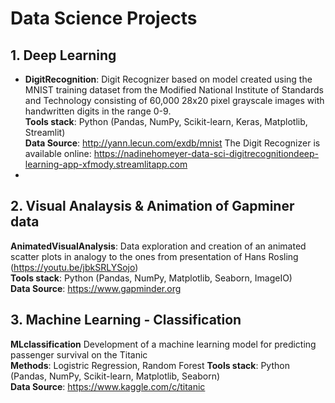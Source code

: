 # Data Science Projects

## 1. Deep Learning
- <b>DigitRecognition</b>: Digit Recognizer based on model created using the MNIST training dataset from the Modified National Institute of Standards and Technology consisting of 60,000 28x20 pixel grayscale images with handwritten digits in the range 0-9.<br>
<b>Tools stack</b>: Python (Pandas, NumPy, Scikit-learn, Keras, Matplotlib, Streamlit)<br>
<b> Data Source</b>: http://yann.lecun.com/exdb/mnist
The Digit Recognizer is available online: https://nadinehomeyer-data-sci-digitrecognitiondeep-learning-app-xfmody.streamlitapp.com
- 
## 2. Visual Analaysis & Animation of Gapminer data
<b>AnimatedVisualAnalysis</b>: Data exploration and creation of an animated scatter plots in analogy to the ones from presentation of Hans Rosling (https://youtu.be/jbkSRLYSojo)<br>
<b>Tools stack</b>: Python (Pandas, NumPy, Matplotlib, Seaborn, ImageIO)<br>
<b>Data Source</b>: https://www.gapminder.org

## 3. Machine Learning - Classification
<b>MLclassification</b> Development of a machine learning model for predicting passenger survival on the Titanic<br>
<b>Methods</b>: Logistric Regression, Random Forest
<b>Tools stack</b>: Python (Pandas, NumPy, Scikit-learn, Matplotlib, Seaborn)<br>
<b> Data Source</b>: https://www.kaggle.com/c/titanic
